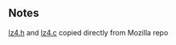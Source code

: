 ## Notes

[lz4.h](https://github.com/mozilla/gecko-dev/blob/77a9b22fbc7353b598c8f975f6e9c08d1767133d/mfbt/lz4.h) and [lz4.c](https://github.com/mozilla/gecko-dev/blob/77a9b22fbc7353b598c8f975f6e9c08d1767133d/mfbt/lz4.c) copied directly from Mozilla repo
